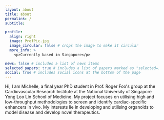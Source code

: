 ```yaml
---
layout: about
title: about
permalink: /
subtitle: 

profile:
  align: right
  image: ProfPic.jpg
  image_circular: false # crops the image to make it circular
  more_info: >
    <p>Currently based in Singapore</p>

news: false # includes a list of news items
selected_papers: true # includes a list of papers marked as "selected={true}"
social: true # includes social icons at the bottom of the page
---
```


Hi, I am Michelle, a final year PhD student in Prof. Roger Foo's group at the Cardiovascular Research Institute at the National University of Singapore Yong Loo Lin School of Medicine. My project focuses on utilising high and low-throughput methodologies to screen and identify cardiac-specific enhancers in vivo. My interests lie in developing and utilising organoids to model disease and develop novel therapeutics. 
